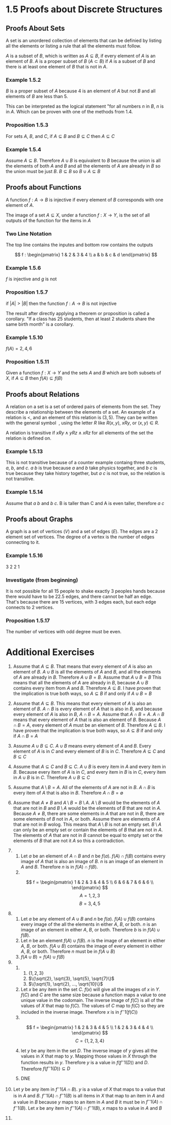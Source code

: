 # 1.5 Proofs about Discrete Structures

## Proofs About Sets

A set is an unordered collection of elements that can be definied by listing all
the elements or listing a rule that all the elements must follow.

$A$ is a subset of $B$, which is written as $A \subseteq B$, if every element of
$A$ is an element of $B$. $A$ is a proper subset of $B$ ($A \subset B$) if $A$
is a subset of $B$ and there is at least one element of $B$ that is not in $A$.

### Example 1.5.2

$B$ is a proper subset of $A$ because 4 is an element of $A$ but not $B$ and all
elements of $B$ are less than 5.

This can be interpreted as the logical statement "for all numbers $n$ in
$B$, $n$ is in $A$. Which can be proven with one of the methods from 1.4.

### Proposition 1.5.3

For sets $A$, $B$, and $C$, if $A \subseteq B$ and $B \subseteq C$ then $A \subseteq C$

### Example 1.5.4

Assume $A \subseteq B$. Therefore $A \cup B$ is equivalent to $B$ because the
union is all the elements of both $A$ and $B$ and all the elements of $A$ are
already in $B$ so the union must be just $B$. $B \subseteq B$ so $B \cup A
\subseteq B$

## Proofs about Functions

A function $f : A \rightarrow B$ is injective if every element of $B$
corresponds with one element of $A$.

The image of a set $A \subseteq X$, under a function $f: X \rightarrow Y$, is
the set of all outputs of the function for the items in $A$

### Two Line Notation

The top line contains the inputes and bottom row contains the outputs

$$
f : \begin{pmatrix}
1 & 2 & 3 & 4 \\
a & b & c & d
\end{pmatrix}
$$

### Example 1.5.6

$f$ is injective and $g$ is not

### Proposition 1.5.7

if $|A| > |B|$ then the function $f : A \rightarrow B$ is not injective

The result after directly applying a theorem or proposition is called a
corollary. "If a class has 25 students, then at least 2 students share the same
birth month" is a corollary.

### Example 1.5.10

$f(A) = {2, 4, 6}$

### Proposition 1.5.11

Given a function $f : X \rightarrow Y$ and the sets $A$ and $B$ which are both
subsets of $X$, if $A \subseteq B$ then $f(A) \subseteq f(B)$

## Proofs about Relations

A relation on a set is a set of ordered pairs of elements from the set. They
describe a relationship between the elements of a set. An example of a relation
is $<$, and an element of this relation is $(3, 5)$. They can be written with
the general symbol $~$, using the letter $R$ like $R(x, y)$, $xRy$, or $(x,y) \in R$.

A relation is transitive if $xRy \land yRz \land xRz$ for all elements of the
set the relation is defined on.

### Example 1.5.13

This is not transitive because of a counter example containg three students, $a$,
$b$, and $c$. $a~b$ is true because $a$ and $b$ take physics together, and $b~c$
is true because they take history together, but $a~c$ is not true, so the
relation is not transitive.

### Example 1.5.14

Assume that $a ~ b$ and $b ~ c$. B is taller than C and A is even taller,
therefore $a ~ c$

## Proofs about Graphs

A graph is a set of vertices ($V$) and a set of edges ($E$). The edges are a 2
element set of vertices. The degree of a vertex is the number of edges
connecting to it.

### Example 1.5.16

3 2 2 1

### Investigate (from beginning)

It is not possible for all 15 people to shake exactly 3 peoples hands because
there would have to be 22.5 edges, and there cannot be half an edge. That's
because there are 15 vertices, with 3 edges each, but each edge connects to 2
vertices.

### Proposition 1.5.17

The number of vertices with odd degree must be even.

# Additional Exercises

1. Assume that $A \subseteq B$. That means that every element of $A$ is also an
   element of $B$. $A \cup B$ is all the elements of $A$ and $B$, and all the
   elements of $A$ are already in $B$. Therefore $A \cup B = B$. Assume that $A
   \cup B = B$ This means that all the elements of $A$ are already in $B$,
   because $A \cup B$ contains every item from $A$ and $B$. Therefore $A
   \subseteq B$. I have proven that the implication is true both ways, so $A
   \subseteq B$ if and only if $A \cup B = B$
2. Assume that $A \subseteq B$. This means that every element of $A$ is also an
   element of $B$. $A \cap B$ is every element of $A$ that is also in $B$, and
   because every element of $A$ is also in $B$, $A \cap B = A$. Assume that $A
   \cap B = A$. $A \cap B$ means that every element of $A$ that is also an
   element of $B$. Because $A \cap B = A$, every element of $A$ must be an
   element of $B$. Therefore $A \subseteq B$. I have proven that the implication
   is true both ways, so $A \subseteq B$ if and only if $A \cap B = A$
3. Assume $A \cup B \subseteq C$. $A \cup B$ means every element of $A$ and $B$.
   Every element of $A$ is in $C$ and every element of $B$ is in $C$. Therefore
   $A \subseteq C$ and $B \subseteq C$
4. Assume that $A \subseteq C$ and $B \subseteq C$. $A \cup B$ is every item in
   $A$ and every item in $B$. Because every item of $A$ is in $C$, and every
   item in $B$ is in $C$, every item in $A \cup B$ is in $C$. Therefore $A \cup
   B \subseteq C$
5. Assume that $A \setminus B = A$. All of the elements of $A$ are not in $B$. $A \cap
   B$ is every item of $A$ that is also in $B$. Therefore $A \cap B = \emptyset$
6. Assume that $A \neq B$ and $A \setminus B = B \setminus A$. $A \setminus B$
   would be the elements of $A$ that are not in $B$ and $B \setminus A$ would be
   the elements of $B$ that are not in $A$. Because $A \neq B$, there are some
   elements in $A$ that are not in $B$, there are some elements of $B$ not in
   $A$, or both. Assume there are elements of $A$ that are not in $B$ wolog.
   This means that $A \setminus B$ is not an empty set. $B \setminus A$ can only
   be an empty set or contain the elements of $B$ that are not in $A$. The
   elements of $A$ that are not in $B$ cannot be equal to empty set or the
   elements of $B$ that are not it $A$ so this a contradiction.
7. 
    1. Let $a$ be an element of $A \cap B$ and $n$ be $f(a)$. $f(A) \cap f(B)$
       contains every image of $A$ that is also an image of $B$. $n$ is an image
       of an element in $A$ and $B$. Therefore $n$ is in $f(A) \cap f(B)$.
    2.

    $$
    f = \begin{pmatrix}
    1 & 2 & 3 & 4 & 5 \\
    6 & 6 & 7 & 6 & 6 \\
    \end{pmatrix}
    $$
    $$
    A = { 1, 2, 3 }
    $$
    $$
    B = { 3, 4, 5 }
    $$
    

8.
    1. Let $a$ be any element of $A \cup B$ and $n$ be $f(a)$. $f(A) \cup f(B)$
       contains every image of the all the elements in either $A$, $B$, or both.
       $n$ is an image of an element in either $A$, $B$, or both. Therefore $b$
       is in $f(A) \cup f(B)$. 
    2. Let $n$ be an element $f(A) \cup f(B)$. $n$ is the image of an element in
       either $A$, $B$, or both. $f(A \cup B)$ contains the image of every
       element in either $A$, $B$, or both. Therefore $n$ must be in $f(A \cup
       B)$
    3. $f(A \cup B) = f(A) \cup f(B)$

9.
    1.
        1. $\{1, 2, 3\}$
        2. $\{\sqrt{2}, \sqrt{3}, \sqrt{5}, \sqrt{7}\}$
        2. $\{\sqrt{1}, \sqrt{2}, ..., \sqrt{10}\}$
    2. Let $x$ be any item in the set $C$. $f(x)$ will give all the images of
       $x$ in $Y$. $f(C)$ and $C$ are the same size because a function maps a
       value to one unique value in the codomain. The inverse image of $f(C)$ is
       all of the values of $X$ that map to $f(C)$. The values of $C$ map to
       $f(C)$ so they are included in the inverse image. Therefore $x$ is in
       $f^-1(f(C))$
    3. 

    $$
    f = \begin{pmatrix}
    1 & 2 & 3 & 4 & 5 \\
    1 & 2 & 3 & 4 & 4 \\
    \end{pmatrix}
    $$
    $$
    C = \{1, 2, 3, 4\}
    $$

    4. let $y$ be any item in the set $D$. The inverse image of $y$ gives all
       the values in $X$ that map to $y$. Mapping those values in $X$ through
       the function results in $y$. Therefore $y$ is a value in $f(f^-1(D))$ and
       $D$. Therefore $f(f^-1(D)) \subseteq D$

    5. DNE
10.
    Let $y$ be any item in $f^-1(A \cap B)$. $y$ is a value of $X$ that maps to
    a value that is in $A$ and $B$. $f^-1(A) \cap f^-1(B)$ is all items in $X$
    that map to an item in $A$ and a value in $B$ because $y$ maps to an item in
    $A$ and $B$ it must be in $f^-1(A) \cap f^-1(B)$. Let $x$ be any item in
    $f^-1(A) \cap f^-1(B)$, $x$ maps to a value in $A$ and $B$
11. 
